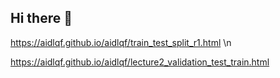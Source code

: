 ## Hi there 👋
https://aidlqf.github.io/aidlqf/train_test_split_r1.html \n

https://aidlqf.github.io/aidlqf/lecture2_validation_test_train.html


<!--
**aidlqf/aidlqf** is a ✨ _special_ ✨ repository because its `README.md` (this file) appears on your GitHub profile.

Here are some ideas to get you started:

- 🔭 I’m currently working on ...
- 🌱 I’m currently learning ...
- 👯 I’m looking to collaborate on ...
- 🤔 I’m looking for help with ...
- 💬 Ask me about ...
- 📫 How to reach me: ...
- 😄 Pronouns: ...
- ⚡ Fun fact: ...
-->

